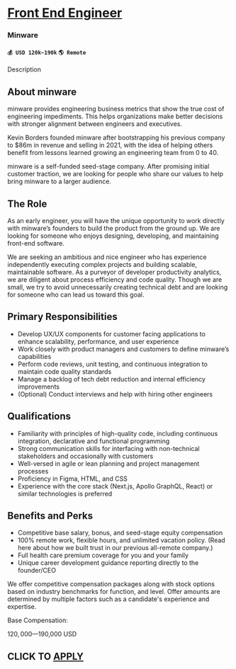 # [Front End Engineer](https://www.remotewlb.com/apply/front-end-engineer-91046)  
### Minware  
#### `💰 USD 120k~190k` `🌎 Remote`  

Description

## About minware

minware provides engineering business metrics that show the true cost of engineering impediments. This helps organizations make better decisions with stronger alignment between engineers and executives.

Kevin Borders founded minware after bootstrapping his previous company to $86m in revenue and selling in 2021, with the idea of helping others benefit from lessons learned growing an engineering team from 0 to 40.

minware is a self-funded seed-stage company. After promising initial customer traction, we are looking for people who share our values to help bring minware to a larger audience.

## The Role

As an early engineer, you will have the unique opportunity to work directly with minware’s founders to build the product from the ground up. We are looking for someone who enjoys designing, developing, and maintaining front-end software.

We are seeking an ambitious and nice engineer who has experience independently executing complex projects and building scalable, maintainable software. As a purveyor of developer productivity analytics, we are diligent about process efficiency and code quality. Though we are small, we try to avoid unnecessarily creating technical debt and are looking for someone who can lead us toward this goal.

## Primary Responsibilities

  * Develop UX/UX components for customer facing applications to enhance scalability, performance, and user experience
  * Work closely with product managers and customers to define minware’s capabilities
  * Perform code reviews, unit testing, and continuous integration to maintain code quality standards
  * Manage a backlog of tech debt reduction and internal efficiency improvements
  * (Optional) Conduct interviews and help with hiring other engineers

## Qualifications

  * Familiarity with principles of high-quality code, including continuous integration, declarative and functional programming
  * Strong communication skills for interfacing with non-technical stakeholders and occasionally with customers
  * Well-versed in agile or lean planning and project management processes
  * Proficiency in Figma, HTML, and CSS
  * Experience with the core stack (Next.js, Apollo GraphQL, React) or similar technologies is preferred

## Benefits and Perks

  * Competitive base salary, bonus, and seed-stage equity compensation
  * 100% remote work, flexible hours, and unlimited vacation policy. (Read here about how we built trust in our previous all-remote company.)
  * Full health care premium coverage for you and your family
  * Unique career development guidance reporting directly to the founder/CEO

We offer competitive compensation packages along with stock options based on industry benchmarks for function, and level. Offer amounts are determined by multiple factors such as a candidate's experience and expertise.

Base Compensation:

$120,000—$190,000 USD

  
## CLICK TO [APPLY](https://www.remotewlb.com/apply/front-end-engineer-91046)

